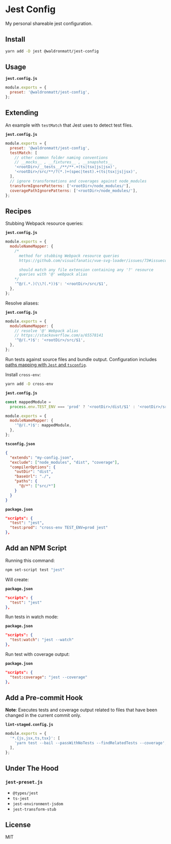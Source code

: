 # Jest Config

My personal shareable jest configuration.

## Install

```bash
yarn add -D jest @waldronmatt/jest-config
```

## Usage

**`jest.config.js`**

```js
module.exports = {
  preset: '@waldronmatt/jest-config',
};
```

## Extending

An example with `testMatch` that Jest uses to detect test files.

**`jest.config.js`**

```js
module.exports = {
  preset: '@waldronmatt/jest-config',
  testMatch: [
    // other common folder naming conventions
    // __mocks__ , __fixtures__ , __snapshots__
    '<rootDir>/__tests__/**/**.+(ts|tsx|js|jsx)',
    '<rootDir>/src/**/?(*.)+(spec|test).+(ts|tsx|js|jsx)',
  ],
  // ignore transformations and coverages against node_modules
  transformIgnorePatterns: ['<rootDir>/node_modules/'],
  coveragePathIgnorePatterns: ['<rootDir>/node_modules/'],
};
```

## Recipes

Stubbing Webpack resource queries:

**`jest.config.js`**

```js
module.exports = {
  moduleNameMapper: {
    /*
      method for stubbing Webpack resource queries
      https://github.com/visualfanatic/vue-svg-loader/issues/73#issuecomment-478295746

      should match any file extension containing any '?' resource
      queries with '@' webpack alias
    */
    '^@/(.*.)(\\?(.*))$': '<rootDir>/src/$1',
  },
};
```

Resolve aliases:

**`jest.config.js`**

```js
module.exports = {
  moduleNameMapper: {
    // resolve '@' Webpack alias
    // https://stackoverflow.com/a/65578141
    '^@/(.*)$': '<rootDir>/src/$1',
  },
};
```

Run tests against source files and bundle output. Configuration includes [paths mapping with `Jest` and `tsconfig`](https://kulshekhar.github.io/ts-jest/docs/getting-started/paths-mapping/).

Install `cross-env`:

```bash
yarn add -D cross-env
```

**`jest.config.js`**

```js
const mappedModule =
  process.env.TEST_ENV === 'prod' ? '<rootDir>/dist/$1' : '<rootDir>/src/$1';

module.exports = {
  moduleNameMapper: {
    '^@/(.*)$': mappedModule,
  },
};
```

**`tsconfig.json`**

```json
{
  "extends": "my-config.json",
  "exclude": ["node_modules", "dist", "coverage"],
  "compilerOptions": {
    "outDir": "dist",
    "baseUrl": "./",
    "paths": {
      "@/*": ["src/*"]
    }
  }
}
```

**`package.json`**

```json
"scripts": {
  "test": "jest",
  "test:prod": "cross-env TEST_ENV=prod jest"
},
```

## Add an NPM Script

Running this command:

```bash
npm set-script test "jest"
```

Will create:

**`package.json`**

```json
"scripts": {
  "test": "jest"
},
```

Run tests in watch mode:

**`package.json`**

```json
"scripts": {
  "test:watch": "jest --watch"
},
```

Run test with coverage output:

**`package.json`**

```json
"scripts": {
  "test:coverage": "jest --coverage"
},
```

## Add a Pre-commit Hook

**Note**: Executes tests and coverage output related to files that have been changed in the current commit only.

**`lint-staged.config.js`**

```js
module.exports = {
  '*.{js,jsx,ts,tsx}': [
    'yarn test --bail --passWithNoTests --findRelatedTests --coverage',
  ],
};
```

## Under The Hood

### `jest-preset.js`

- `@types/jest`
- `ts-jest`
- `jest-environment-jsdom`
- `jest-transform-stub`

## License

MIT
